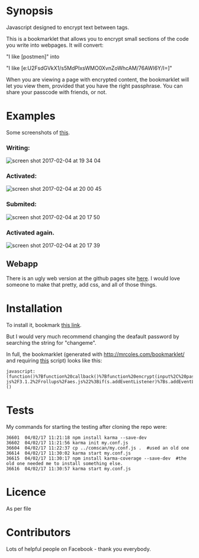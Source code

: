 # Synopsis

Javascript designed to encrypt text between tags. 

This is a bookmarklet that allows you to encrypt small sections of the code you write into webpages.  It will convert: 

"I like [postmen]" into 

"I like [e:U2FsdGVkX1/s5MdPIxsWMO0XvnZoWhcAM/76AWI6Y/I=]"

When you are viewing a page with encrypted content, the bookmarklet will let you view them, provided that you have the right passphrase.   You can share your passcode with friends, or not.

# Examples
Some screenshots of [this](https://www.reddit.com/r/shadowcryptplayground/comments/5s2ol9/this_is_a_test_of_some/).

### Writing: 
![screen shot 2017-02-04 at 19 34 04](https://cloud.githubusercontent.com/assets/4369547/22621165/b89bbbf8-eb14-11e6-836a-6e5c048dbdda.png)

### Activated: 
![screen shot 2017-02-04 at 20 00 45](https://cloud.githubusercontent.com/assets/4369547/22621166/b89c4582-eb14-11e6-8f31-3f8b914f9040.png)

### Submited: 
![screen shot 2017-02-04 at 20 17 50](https://cloud.githubusercontent.com/assets/4369547/22621251/2444d1ee-eb17-11e6-8b51-24cb552a76a8.png)

### Activated again.
![screen shot 2017-02-04 at 20 17 39](https://cloud.githubusercontent.com/assets/4369547/22621250/2443e61c-eb17-11e6-883e-b5d79dc8070b.png)


## Webapp 
There is an ugly web version at the github pages site [here](https://joereddington.github.io/PrivateInPublic/). I would love someone to make that pretty, add css, and all of those things. 

# Installation 

To install it, bookmark [this link](javascript:(function()%7Bfunction%20callback()%7Bfunction%20encrypt(input%2C%20passcode)%20%7Bpasscode%20%3D%20passcode%20%7C%7C%20%22hardcoded%22%3Breturn%20CryptoJS.AES.encrypt(input%2C%20passcode).toString()%3B%7Dfunction%20decrypt(ciphertext%2C%20passcode)%20%7Bpasscode%20%3D%20passcode%20%7C%7C%20%22hardcoded%22%3Bvar%20bytes%20%3D%20CryptoJS.AES.decrypt(ciphertext%2C%20passcode)%3Bvar%20plaintext%20%3D%20bytes.toString(CryptoJS.enc.Utf8)%3Breturn%20plaintext%3B%7Dfunction%20parse(input%2C%20passcode)%20%7Bpasscode%20%3D%20passcode%20%7C%7C%20%22hardcoded%22%3BinputArray%20%3D%20input.split(%2F%5C%5B%7C%5C%5D%2F)%3Bfor%20(var%20i%20%3D%201%3B%20i%20%3C%20inputArray.length%3B%20i%20%2B%3D%202)%20%7Bif%20(inputArray%5Bi%5D.startsWith(%22e%3A%22))%20%7BinputArray%5Bi%5D%20%3D%20%22%5B%22%20%2B%20decrypt(inputArray%5Bi%5D.slice(2)%2C%20passcode)%20%2B%20%22%5D%22%3B%7D%20else%20%7BinputArray%5Bi%5D%20%3D%20%22%5Be%3A%22%20%2B%20encrypt(inputArray%5Bi%5D%2C%20passcode)%20%2B%20%22%5D%22%3B%7D%7Dreturn%20inputArray.join(%22%22)%7Dfunction%20htmlreplace(element%2C%20passcode)%20%7B%20%2F*modified%20from%20http%3A%2F%2Fstackoverflow.com%2Fa%2F1175796%2F170243*%2Fpasscode%20%3D%20passcode%20%7C%7C%20%22hardcoded%22%3Bif%20(!element)%20element%20%3D%20document.body%3Bvar%20nodes%20%3D%20element.childNodes%3Bfor%20(var%20n%20%3D%200%3B%20n%20%3C%20nodes.length%3B%20n%2B%2B)%20%7Bif%20(nodes%5Bn%5D.nodeType%20%3D%3D%20Node.TEXT_NODE)%20%7Bnodes%5Bn%5D.textContent%20%3D%20parse(nodes%5Bn%5D.textContent%2C%20passcode)%3B%7D%20else%20%7Bhtmlreplace(nodes%5Bn%5D%2C%20passcode)%3B%7D%7D%7Dfunction%20changeall(passcode)%20%7Bpasscode%20%3D%20passcode%20%7C%7C%20%22hardcoded%22%3Bvar%20inputsArray%20%3D%20document.getElementsByTagName('textarea')%3Bfor%20(i%20%3D%200%3B%20i%20%3C%20inputsArray.length%3B%20i%2B%2B)%20%7Bif%20(inputsArray%5Bi%5D.type%20%3D%3D%20'textarea')%20%7Bvar%20contents%20%3D%20parse(inputsArray%5Bi%5D.value%2C%20passcode)%3BinputsArray%5Bi%5D.value%20%3D%20contents%3B%7D%7Dhtmlreplace(document.body%2C%20passcode)%3B%7Dchangeall()%7Dvar%20s%3Ddocument.createElement(%22script%22)%3Bs.src%3D%22https%3A%2F%2Fcdnjs.cloudflare.com%2Fajax%2Flibs%2Fcrypto-js%2F3.1.2%2Frollups%2Faes.js%22%3Bif(s.addEventListener)%7Bs.addEventListener(%22load%22%2Ccallback%2Cfalse)%7Delse%20if(s.readyState)%7Bs.onreadystatechange%3Dcallback%7Ddocument.body.appendChild(s)%3B%7D)()).  

But I would very much recommend changing the deafault password by searching the string for "changeme".  

In full, the bookmarklet (generated with http://mrcoles.com/bookmarklet/ and requiring [this](https://cdnjs.cloudflare.com/ajax/libs/crypto-js/3.1.2/rollups/aes.js) script) looks like this: 

```
javascript:(function()%7Bfunction%20callback()%7Bfunction%20encrypt(input%2C%20passcode)%20%7Bpasscode%20%3D%20passcode%20%7C%7C%20%22hardcoded%22%3Breturn%20CryptoJS.AES.encrypt(input%2C%20passcode).toString()%3B%7Dfunction%20decrypt(ciphertext%2C%20passcode)%20%7Bpasscode%20%3D%20passcode%20%7C%7C%20%22hardcoded%22%3Bvar%20bytes%20%3D%20CryptoJS.AES.decrypt(ciphertext%2C%20passcode)%3Bvar%20plaintext%20%3D%20bytes.toString(CryptoJS.enc.Utf8)%3Breturn%20plaintext%3B%7Dfunction%20parse(input%2C%20passcode)%20%7Bpasscode%20%3D%20passcode%20%7C%7C%20%22hardcoded%22%3BinputArray%20%3D%20input.split(%2F%5C%5B%7C%5C%5D%2F)%3Bfor%20(var%20i%20%3D%201%3B%20i%20%3C%20inputArray.length%3B%20i%20%2B%3D%202)%20%7Bif%20(inputArray%5Bi%5D.startsWith(%22e%3A%22))%20%7BinputArray%5Bi%5D%20%3D%20%22%5B%22%20%2B%20decrypt(inputArray%5Bi%5D.slice(2)%2C%20passcode)%20%2B%20%22%5D%22%3B%7D%20else%20%7BinputArray%5Bi%5D%20%3D%20%22%5Be%3A%22%20%2B%20encrypt(inputArray%5Bi%5D%2C%20passcode)%20%2B%20%22%5D%22%3B%7D%7Dreturn%20inputArray.join(%22%22)%7Dfunction%20htmlreplace(element%2C%20passcode)%20%7B%20%2F*modified%20from%20http%3A%2F%2Fstackoverflow.com%2Fa%2F1175796%2F170243*%2Fpasscode%20%3D%20passcode%20%7C%7C%20%22hardcoded%22%3Bif%20(!element)%20element%20%3D%20document.body%3Bvar%20nodes%20%3D%20element.childNodes%3Bfor%20(var%20n%20%3D%200%3B%20n%20%3C%20nodes.length%3B%20n%2B%2B)%20%7Bif%20(nodes%5Bn%5D.nodeType%20%3D%3D%20Node.TEXT_NODE)%20%7Bnodes%5Bn%5D.textContent%20%3D%20parse(nodes%5Bn%5D.textContent%2C%20passcode)%3B%7D%20else%20%7Bhtmlreplace(nodes%5Bn%5D%2C%20passcode)%3B%7D%7D%7Dfunction%20changeall(passcode)%20%7Bpasscode%20%3D%20passcode%20%7C%7C%20%22hardcoded%22%3Bvar%20inputsArray%20%3D%20document.getElementsByTagName('textarea')%3Bfor%20(i%20%3D%200%3B%20i%20%3C%20inputsArray.length%3B%20i%2B%2B)%20%7Bif%20(inputsArray%5Bi%5D.type%20%3D%3D%20'textarea')%20%7Bvar%20contents%20%3D%20parse(inputsArray%5Bi%5D.value%2C%20passcode)%3BinputsArray%5Bi%5D.value%20%3D%20contents%3B%7D%7Dhtmlreplace(document.body%2C%20passcode)%3B%7Dchangeall()%7Dvar%20s%3Ddocument.createElement(%22script%22)%3Bs.src%3D%22https%3A%2F%2Fcdnjs.cloudflare.com%2Fajax%2Flibs%2Fcrypto-js%2F3.1.2%2Frollups%2Faes.js%22%3Bif(s.addEventListener)%7Bs.addEventListener(%22load%22%2Ccallback%2Cfalse)%7Delse%20if(s.readyState)%7Bs.onreadystatechange%3Dcallback%7Ddocument.body.appendChild(s)%3B%7D)()
```

# Tests
My commands for starting the testing after cloning the repo were: 

```
36601  04/02/17 11:21:18 npm install karma --save-dev
36602  04/02/17 11:21:56 karma init my.conf.js
36604  04/02/17 11:22:37 cp ../comscan/my.conf.js .  #used an old one
36614  04/02/17 11:30:02 karma start my.conf.js
36615  04/02/17 11:30:17 npm install karma-coverage --save-dev  #the old one needed me to install something else. 
36616  04/02/17 11:30:57 karma start my.conf.js

```

# Licence 
As per file 

# Contributors 
Lots of helpful people on Facebook - thank you everybody. 
